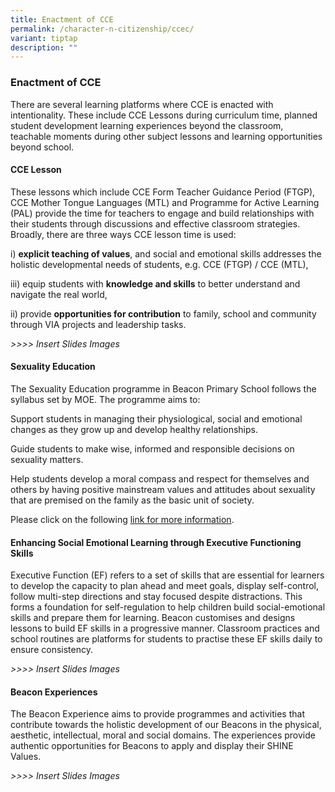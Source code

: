 ```yaml
---
title: Enactment of CCE
permalink: /character-n-citizenship/ccec/
variant: tiptap
description: ""
---
```

<h3>Enactment of CCE</h3>
<p>There are several learning platforms where CCE is enacted with intentionality.
These include CCE Lessons during curriculum time, planned student development
learning experiences beyond the classroom, teachable moments during other
subject lessons and learning opportunities beyond school.</p>
<h4>CCE Lesson</h4>
<p>These lessons which include CCE Form Teacher Guidance Period (FTGP), CCE
Mother Tongue Languages (MTL) and Programme for Active Learning (PAL) provide
the time for teachers to engage and build relationships with their students
through discussions and effective classroom strategies. Broadly, there
are three ways CCE lesson time is used:</p>
<p>i) <strong>explicit teaching of values</strong>, and social and emotional
skills addresses the holistic developmental needs of students, e.g. CCE
(FTGP) / CCE (MTL),</p>
<p>iii) equip students with <strong>knowledge and skills</strong> to better
understand and navigate the real world,</p>
<p>ii) provide <strong>opportunities for contribution</strong> to family, school
and community through VIA projects and leadership tasks.</p>
<p><em>&gt;&gt;&gt;&gt; Insert Slides Images</em>
</p>
<h4>Sexuality Education</h4>
<p>The Sexuality Education programme in Beacon Primary School follows the
syllabus set by MOE. The programme aims to:</p>
<p>Support students in managing their physiological, social and emotional
changes as they grow up and develop healthy relationships.</p>
<p>Guide students to make wise, informed and responsible decisions on sexuality
matters.</p>
<p>Help students develop a moral compass and respect for themselves and others
by having positive mainstream values and attitudes about sexuality that
are premised on the family as the basic unit of society.</p>
<p>Please click on the following <a href="/files/SexEd2024.pdf" rel="noopener noreferrer nofollow" target="_blank">link for more information</a>.</p>
<h4>Enhancing Social Emotional Learning through Executive Functioning Skills</h4>
<p>Executive Function (EF) refers to a set of skills that are essential for
learners to develop the capacity to plan ahead and meet goals, display
self-control, follow multi-step directions and stay focused despite distractions.
This forms a foundation for self-regulation to help children build social-emotional
skills and prepare them for learning. Beacon customises and designs lessons
to build EF skills in a progressive manner. Classroom practices and school
routines are platforms for students to practise these EF skills daily to
ensure consistency.</p>
<p><em>&gt;&gt;&gt;&gt; Insert Slides Images</em>
</p>
<h4>Beacon Experiences</h4>
<p>The Beacon Experience aims to provide programmes and activities that contribute
towards the holistic development of our Beacons in the physical, aesthetic,
intellectual, moral and social domains. The experiences provide authentic
opportunities for Beacons to apply and display their SHINE Values.</p>
<p><em>&gt;&gt;&gt;&gt; Insert Slides Images</em>
</p>
<p></p>